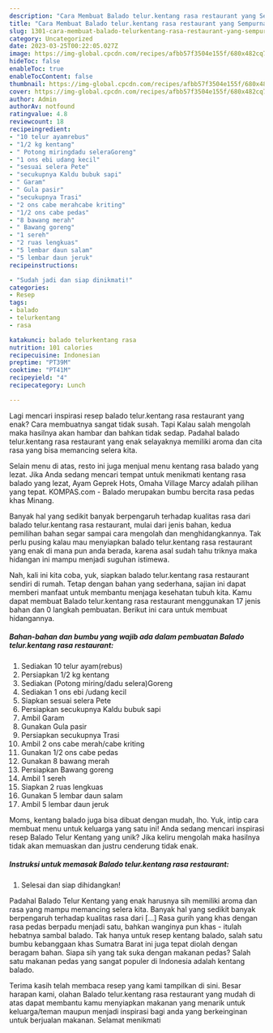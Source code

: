 ```yaml
---
description: "Cara Membuat Balado telur.kentang rasa restaurant yang Sempurna, Buat Buka Puasa Lezat Sekali"
title: "Cara Membuat Balado telur.kentang rasa restaurant yang Sempurna, Buat Buka Puasa Lezat Sekali"
slug: 1301-cara-membuat-balado-telurkentang-rasa-restaurant-yang-sempurna-buat-buka-puasa-lezat-sekali
category: Uncategorized
date: 2023-03-25T00:22:05.027Z
image: https://img-global.cpcdn.com/recipes/afbb57f3504e155f/680x482cq70/balado-telurkentang-rasa-restaurant-foto-resep-utama.jpg
hideToc: false
enableToc: true
enableTocContent: false
thumbnail: https://img-global.cpcdn.com/recipes/afbb57f3504e155f/680x482cq70/balado-telurkentang-rasa-restaurant-foto-resep-utama.jpg
cover: https://img-global.cpcdn.com/recipes/afbb57f3504e155f/680x482cq70/balado-telurkentang-rasa-restaurant-foto-resep-utama.jpg
author: Admin
authorAv: notfound
ratingvalue: 4.8
reviewcount: 18
recipeingredient:
- "10 telur ayamrebus"
- "1/2 kg kentang"
- " Potong miringdadu seleraGoreng"
- "1 ons ebi udang kecil"
- "sesuai selera Pete"
- "secukupnya Kaldu bubuk sapi"
- " Garam"
- " Gula pasir"
- "secukupnya Trasi"
- "2 ons cabe merahcabe kriting"
- "1/2 ons cabe pedas"
- "8 bawang merah"
- " Bawang goreng"
- "1 sereh"
- "2 ruas lengkuas"
- "5 lembar daun salam"
- "5 lembar daun jeruk"
recipeinstructions:

- "Sudah jadi dan siap dinikmati!"
categories:
- Resep
tags:
- balado
- telurkentang
- rasa

katakunci: balado telurkentang rasa 
nutrition: 101 calories
recipecuisine: Indonesian
preptime: "PT39M"
cooktime: "PT41M"
recipeyield: "4"
recipecategory: Lunch

---
```



Lagi mencari inspirasi resep balado telur.kentang rasa restaurant yang enak? Cara membuatnya sangat tidak susah. Tapi Kalau salah mengolah maka hasilnya akan hambar dan bahkan tidak sedap. Padahal balado telur.kentang rasa restaurant yang enak selayaknya memiliki aroma dan cita rasa yang bisa memancing selera kita.


Selain menu di atas, resto ini juga menjual menu kentang rasa balado yang lezat. Jika Anda sedang mencari tempat untuk menikmati kentang rasa balado yang lezat, Ayam Geprek Hots, Omaha Village Marcy adalah pilihan yang tepat. KOMPAS.com - Balado merupakan bumbu bercita rasa pedas khas Minang.

Banyak hal yang sedikit banyak berpengaruh terhadap kualitas rasa dari balado telur.kentang rasa restaurant, mulai dari jenis bahan, kedua pemilihan bahan segar sampai cara mengolah dan menghidangkannya. Tak perlu pusing kalau mau menyiapkan balado telur.kentang rasa restaurant yang enak di mana pun anda berada, karena asal sudah tahu triknya maka hidangan ini mampu menjadi suguhan istimewa.


Nah, kali ini kita coba, yuk, siapkan balado telur.kentang rasa restaurant sendiri di rumah. Tetap dengan bahan yang sederhana, sajian ini dapat memberi manfaat untuk membantu menjaga kesehatan tubuh kita. Kamu dapat membuat Balado telur.kentang rasa restaurant menggunakan 17 jenis bahan dan 0 langkah pembuatan. Berikut ini cara untuk membuat hidangannya.

<!--inarticleads1-->

##### Bahan-bahan dan bumbu yang wajib ada dalam pembuatan Balado telur.kentang rasa restaurant:

1. Sediakan 10 telur ayam(rebus)
1. Persiapkan 1/2 kg kentang
1. Sediakan  (Potong miring/dadu selera)Goreng
1. Sediakan 1 ons ebi /udang kecil
1. Siapkan sesuai selera Pete
1. Persiapkan secukupnya Kaldu bubuk sapi
1. Ambil  Garam
1. Gunakan  Gula pasir
1. Persiapkan secukupnya Trasi
1. Ambil 2 ons cabe merah/cabe kriting
1. Gunakan 1/2 ons cabe pedas
1. Gunakan 8 bawang merah
1. Persiapkan  Bawang goreng
1. Ambil 1 sereh
1. Siapkan 2 ruas lengkuas
1. Gunakan 5 lembar daun salam
1. Ambil 5 lembar daun jeruk


Moms, kentang balado juga bisa dibuat dengan mudah, lho. Yuk, intip cara membuat menu untuk keluarga yang satu ini! Anda sedang mencari inspirasi resep Balado Telur Kentang yang unik? Jika keliru mengolah maka hasilnya tidak akan memuaskan dan justru cenderung tidak enak. 

<!--inarticleads2-->

##### Instruksi untuk memasak Balado telur.kentang rasa restaurant:


1. Selesai dan siap dihidangkan!

Padahal Balado Telur Kentang yang enak harusnya sih memiliki aroma dan rasa yang mampu memancing selera kita. Banyak hal yang sedikit banyak berpengaruh terhadap kualitas rasa dari […] Rasa gurih yang khas dengan rasa pedas berpadu menjadi satu, bahkan wanginya pun khas - itulah hebatnya sambal balado. Tak hanya untuk resep kentang balado, salah satu bumbu kebanggaan khas Sumatra Barat ini juga tepat diolah dengan beragam bahan. Siapa sih yang tak suka dengan makanan pedas? Salah satu makanan pedas yang sangat populer di Indonesia adalah kentang balado. 

Terima kasih telah membaca resep yang kami tampilkan di sini. Besar harapan kami, olahan Balado telur.kentang rasa restaurant yang mudah di atas dapat membantu kamu menyiapkan makanan yang menarik untuk keluarga/teman maupun menjadi inspirasi bagi anda yang berkeinginan untuk berjualan makanan. Selamat menikmati
